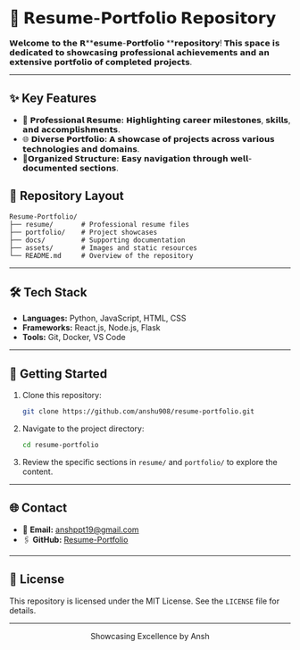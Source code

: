 # 📝 𝗥𝗲𝘀𝘂𝗺𝗲-𝗣𝗼𝗿𝘁𝗳𝗼𝗹𝗶𝗼 𝗥𝗲𝗽𝗼𝘀𝗶𝘁𝗼𝗿𝘆

𝗪𝗲𝗹𝗰𝗼𝗺𝗲 𝘁𝗼 𝘁𝗵𝗲 𝗥**𝗲𝘀𝘂𝗺𝗲-𝗣𝗼𝗿𝘁𝗳𝗼𝗹𝗶𝗼 **𝗿𝗲𝗽𝗼𝘀𝗶𝘁𝗼𝗿𝘆! 𝗧𝗵𝗶𝘀 𝘀𝗽𝗮𝗰𝗲 𝗶𝘀 𝗱𝗲𝗱𝗶𝗰𝗮𝘁𝗲𝗱 𝘁𝗼 𝘀𝗵𝗼𝘄𝗰𝗮𝘀𝗶𝗻𝗴 𝗽𝗿𝗼𝗳𝗲𝘀𝘀𝗶𝗼𝗻𝗮𝗹 𝗮𝗰𝗵𝗶𝗲𝘃𝗲𝗺𝗲𝗻𝘁𝘀 𝗮𝗻𝗱 𝗮𝗻 𝗲𝘅𝘁𝗲𝗻𝘀𝗶𝘃𝗲 𝗽𝗼𝗿𝘁𝗳𝗼𝗹𝗶𝗼 𝗼𝗳 𝗰𝗼𝗺𝗽𝗹𝗲𝘁𝗲𝗱 𝗽𝗿𝗼𝗷𝗲𝗰𝘁𝘀.

---

## ✨ Key Features

- 🌟 **𝗣𝗿𝗼𝗳𝗲𝘀𝘀𝗶𝗼𝗻𝗮𝗹 𝗥𝗲𝘀𝘂𝗺𝗲:** 𝗛𝗶𝗴𝗵𝗹𝗶𝗴𝗵𝘁𝗶𝗻𝗴 𝗰𝗮𝗿𝗲𝗲𝗿 𝗺𝗶𝗹𝗲𝘀𝘁𝗼𝗻𝗲𝘀, 𝘀𝗸𝗶𝗹𝗹𝘀, 𝗮𝗻𝗱 𝗮𝗰𝗰𝗼𝗺𝗽𝗹𝗶𝘀𝗵𝗺𝗲𝗻𝘁𝘀.
- 🌐 **𝗗𝗶𝘃𝗲𝗿𝘀𝗲 𝗣𝗼𝗿𝘁𝗳𝗼𝗹𝗶𝗼:** 𝗔 𝘀𝗵𝗼𝘄𝗰𝗮𝘀𝗲 𝗼𝗳 𝗽𝗿𝗼𝗷𝗲𝗰𝘁𝘀 𝗮𝗰𝗿𝗼𝘀𝘀 𝘃𝗮𝗿𝗶𝗼𝘂𝘀 𝘁𝗲𝗰𝗵𝗻𝗼𝗹𝗼𝗴𝗶𝗲𝘀 𝗮𝗻𝗱 𝗱𝗼𝗺𝗮𝗶𝗻𝘀.
- 📂**𝗢𝗿𝗴𝗮𝗻𝗶𝘇𝗲𝗱 𝗦𝘁𝗿𝘂𝗰𝘁𝘂𝗿𝗲:** 𝗘𝗮𝘀𝘆 𝗻𝗮𝘃𝗶𝗴𝗮𝘁𝗶𝗼𝗻 𝘁𝗵𝗿𝗼𝘂𝗴𝗵 𝘄𝗲𝗹𝗹-𝗱𝗼𝗰𝘂𝗺𝗲𝗻𝘁𝗲𝗱 𝘀𝗲𝗰𝘁𝗶𝗼𝗻𝘀.

## 📂 Repository Layout

```plaintext
Resume-Portfolio/
├── resume/       # Professional resume files
├── portfolio/    # Project showcases
├── docs/         # Supporting documentation
├── assets/       # Images and static resources
└── README.md     # Overview of the repository
```

---

## 🛠️ Tech Stack

- **Languages:** Python, JavaScript, HTML, CSS
- **Frameworks:** React.js, Node.js, Flask
- **Tools:** Git, Docker, VS Code

---

## 🚧 Getting Started

1. Clone this repository:
   ```bash
   git clone https://github.com/anshu908/resume-portfolio.git
   ```
2. Navigate to the project directory:
   ```bash
   cd resume-portfolio
   ```
3. Review the specific sections in `resume/` and `portfolio/` to explore the content.

---

## 🌐 Contact

- 📧 **Email:** anshppt19@gmail.com
- 🖇️ **GitHub:** [Resume-Portfolio](https://storied-crepe-777e78.netlify.app/)

---

## 📜 License

This repository is licensed under the MIT License. See the `LICENSE` file for details.

---

<div align="center">
  <p>Showcasing Excellence by Ansh</p>
</div>
